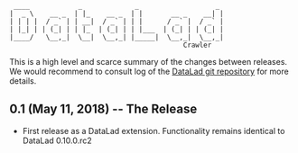     ____            _             _                   _ 
    |  _ \    __ _  | |_    __ _  | |       __ _    __| |
    | | | |  / _` | | __|  / _` | | |      / _` |  / _` |
    | |_| | | (_| | | |_  | (_| | | |___  | (_| | | (_| |
    |____/   \__,_|  \__|  \__,_| |_____|  \__,_|  \__,_|
                                               Crawler

This is a high level and scarce summary of the changes between releases.  We
would recommend to consult log of the [DataLad git
repository](http://github.com/datalad/datalad-crawler) for more details.

## 0.1 (May 11, 2018) -- The Release

- First release as a DataLad extension. Functionality remains identical
  to DataLad 0.10.0.rc2
